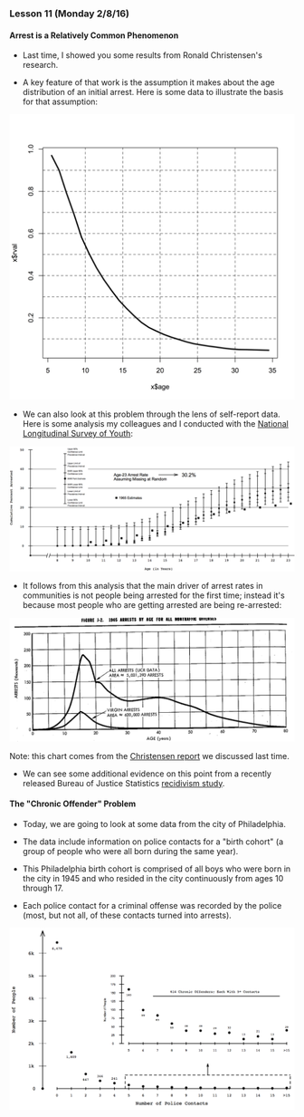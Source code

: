 ### Lesson 11 (Monday 2/8/16)

#### Arrest is a Relatively Common Phenomenon

* Last time, I showed you some results from Ronald Christensen's research.

* A key feature of that work is the assumption it makes about the 
age distribution of an initial arrest. Here is some data to illustrate
the basis for that assumption:

<p align="center">
<img src="/gfiles/vt.png" width="550px">
</p>

* We can also look at this problem through the lens of self-report data.
Here is some analysis my colleagues and I conducted with the [National
Longitudinal Survey of Youth](http://www.bls.gov/nls/):

<p align="center">
<img src="/gfiles/cpa.png" width="700px">
</p>

* It follows from this analysis that the main driver of arrest rates
in communities is not people being arrested for the first time; instead
it's because most people who are getting arrested are being re-arrested:

<p align="center">
<img src="/gfiles/age-curve.png" width="700px">
</p>

Note: this chart comes from the [Christensen report](gfiles/c67.pdf) we 
discussed last time.

* We can see some additional evidence on this point from a recently 
released Bureau of Justice Statistics [recidivism study](http://www.bjs.gov/content/pub/pdf/rprts05p0510.pdf).

#### The "Chronic Offender" Problem

* Today, we are going to look at some data from the city of Philadelphia.

* The data include information on police contacts for a "birth cohort"
(a group of people who were all born during the same year).

* This Philadelphia birth cohort is comprised of all boys who were born
in the city in 1945 and who resided in the city continuously from ages
10 through 17.

* Each police contact for a criminal offense was recorded by the police
(most, but not all, of these contacts turned into arrests).

<p align="center">
<img src="/gfiles/phil45.png" width="700px">
</p>
